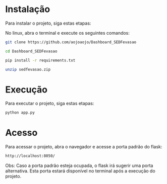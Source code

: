 # Instalação

Para instalar o projeto, siga estas etapas:

No linux, abra o terminal e execute os seguintes comandos:

```sh
git clone https://github.com/aojoaojo/Dashboard_SEDFevasao

cd Dashboard_SEDFevasao

pip install -r requirements.txt

unzip sedfevasao.zip
```


# Execução

Para executar o projeto, siga estas etapas:

```sh
python app.py
```

# Acesso

Para acessar o projeto, abra o navegador e acesse a porta padrão do flask:

```sh
http://localhost:8050/
```

Obs: Caso a porta padrão esteja ocupada, o flask irá sugerir uma porta alternativa. Esta porta estará disponível no terminal após a execução do projeto.